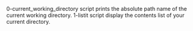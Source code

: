 0-current_working_directory script prints the absolute path name of the current working directory.
1-listit script display the contents list of your current directory.